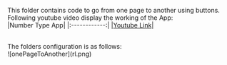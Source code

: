 This folder contains code to go from one page to another using buttons. <br/>
Following youtube video display the working of the App: <br/>
|Number Type App|
|:------------:|
|[Youtube Link](https://youtu.be/KaTmZ-Sv-Hk)|

<br/>
The folders configuration is as follows: <br/>
![onePageToAnother](rl.png)
